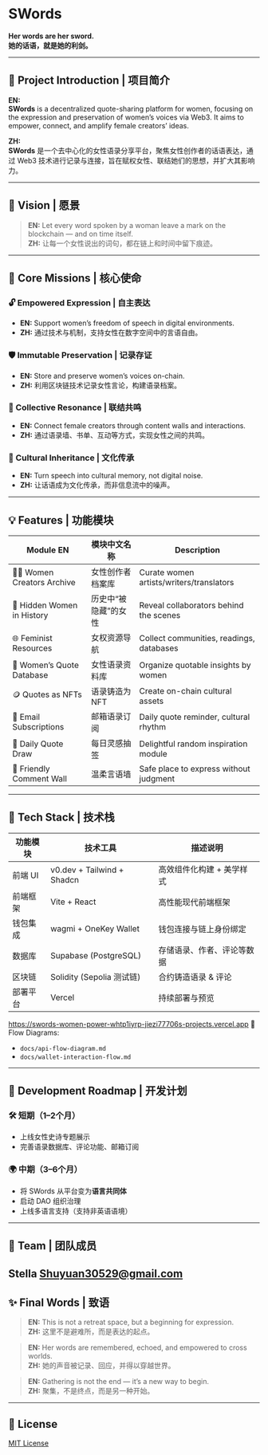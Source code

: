 # SWords 

**Her words are her sword.**  
**她的话语，就是她的利剑。**

---

## 🌟 Project Introduction | 项目简介

**EN:**  
**SWords** is a decentralized quote-sharing platform for women, focusing on the expression and preservation of women’s voices via Web3. It aims to empower, connect, and amplify female creators’ ideas.

**ZH:**  
**SWords** 是一个去中心化的女性语录分享平台，聚焦女性创作者的话语表达，通过 Web3 技术进行记录与连接，旨在赋权女性、联结她们的思想，并扩大其影响力。

---

## 🎯 Vision | 愿景

> **EN:** Let every word spoken by a woman leave a mark on the blockchain — and on time itself.  
> **ZH:** 让每一个女性说出的词句，都在链上和时间中留下痕迹。

---

## 🧩 Core Missions | 核心使命

### 🔓 Empowered Expression | 自主表达  
- **EN:** Support women’s freedom of speech in digital environments.  
- **ZH:** 通过技术与机制，支持女性在数字空间中的言语自由。

### 🛡 Immutable Preservation | 记录存证  
- **EN:** Store and preserve women’s voices on-chain.  
- **ZH:** 利用区块链技术记录女性言论，构建语录档案。

### 🤝 Collective Resonance | 联结共鸣  
- **EN:** Connect female creators through content walls and interactions.  
- **ZH:** 通过语录墙、书单、互动等方式，实现女性之间的共鸣。

### 📜 Cultural Inheritance | 文化传承  
- **EN:** Turn speech into cultural memory, not digital noise.  
- **ZH:** 让话语成为文化传承，而非信息流中的噪声。

---

## 💡 Features | 功能模块

| Module EN                        | 模块中文名称                     | Description |
|----------------------------------|----------------------------------|-------------|
| 🧑‍🎨 Women Creators Archive      | 女性创作者档案库                 | Curate women artists/writers/translators |
| 👀 Hidden Women in History       | 历史中“被隐藏”的女性            | Reveal collaborators behind the scenes |
| 🌐 Feminist Resources            | 女权资源导航                     | Collect communities, readings, databases |
| 📝 Women’s Quote Database        | 女性语录资料库                   | Organize quotable insights by women |
| 🪙 Quotes as NFTs                | 语录铸造为 NFT                   | Create on-chain cultural assets |
| 💌 Email Subscriptions           | 邮箱语录订阅                     | Daily quote reminder, cultural rhythm |
| 🎲 Daily Quote Draw              | 每日灵感抽签                     | Delightful random inspiration module |
| 💬 Friendly Comment Wall         | 温柔言语墙                       | Safe place to express without judgment |

---

## 🔧 Tech Stack | 技术栈

| 功能模块       | 技术工具                     | 描述说明                     |
|----------------|------------------------------|------------------------------|
| 前端 UI        | v0.dev + Tailwind + Shadcn   | 高效组件化构建 + 美学样式    |
| 前端框架       | Vite + React                 | 高性能现代前端框架           |
| 钱包集成       | wagmi + OneKey Wallet        | 钱包连接与链上身份绑定       |
| 数据库         | Supabase (PostgreSQL)        | 存储语录、作者、评论等数据   |
| 区块链         | Solidity (Sepolia 测试链)    | 合约铸造语录 & 评论          |
| 部署平台       | Vercel                       | 持续部署与预览               |
https://swords-women-power-whtp1iyrp-jiezi77706s-projects.vercel.app
📁 Flow Diagrams:  
- `docs/api-flow-diagram.md`  
- `docs/wallet-interaction-flow.md`

---

## 🚀 Development Roadmap | 开发计划

### 🛠 短期（1–2个月）
- 上线女性史诗专题展示
- 完善语录数据库、评论功能、邮箱订阅

### 🌍 中期（3–6个月）
- 将 SWords 从平台变为**语言共同体**
- 启动 DAO 组织治理
- 上线多语言支持（支持非英语语境）

---

## 👥 Team | 团队成员

**Stella**
Shuyuan30529@gmail.com
---

## ✨ Final Words | 致语

> **EN:** This is not a retreat space, but a beginning for expression.  
> **ZH:** 这里不是避难所，而是表达的起点。  

> **EN:** Her words are remembered, echoed, and empowered to cross worlds.  
> **ZH:** 她的声音被记录、回应，并得以穿越世界。  

> **EN:** Gathering is not the end — it’s a new way to begin.  
> **ZH:** 聚集，不是终点，而是另一种开始。

---

## 📌 License

[MIT License](LICENSE)

